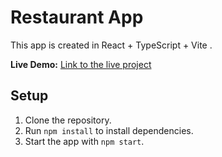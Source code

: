 # Restaurant App

This app is created in React + TypeScript + Vite . 

**Live Demo:** [Link to the live project](https://interview-sample.vercel.app)  

## Setup

1. Clone the repository.
2. Run `npm install` to install dependencies.
3. Start the app with `npm start`.